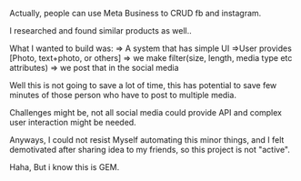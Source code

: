 Actually, people can use Meta Business to CRUD fb and instagram.

I researched and found similar products as well..

What I wanted to build was:
=> A system that has simple UI
=>User provides [Photo, text+photo, or others]
=> we make filter(size, length, media type etc attributes)
=> we post that in the social media

Well this is not going to save a  lot of time, this has potential to save few minutes of those person who have to post to multiple media.

Challenges might be, not all social media could provide API and complex user interaction might be needed.

Anyways, I could not resist Myself automating this minor things, and I felt demotivated after sharing idea to my friends, so this project is not "active". 

Haha, But i know this is GEM.   
